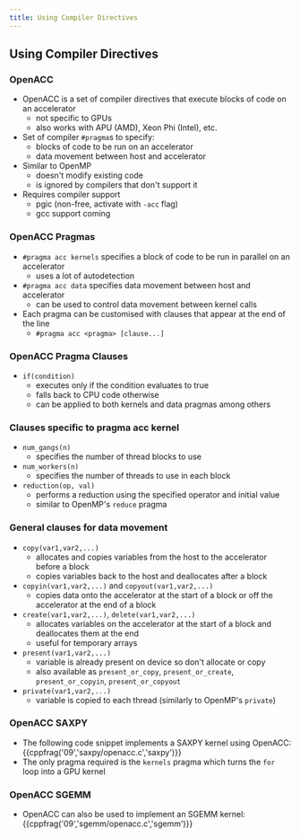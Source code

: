 ```yaml
---
title: Using Compiler Directives
---
```


## Using Compiler Directives

### OpenACC

* OpenACC is a set of compiler directives that execute blocks of code on an accelerator
    - not specific to GPUs
    - also works with APU (AMD), Xeon Phi (Intel), etc.
* Set of compiler ```#pragma```s to specify:
    - blocks of code to be run on an accelerator
    - data movement between host and accelerator
* Similar to OpenMP
    - doesn't modify existing code
    - is ignored by compilers that don't support it
* Requires compiler support
    - pgic (non-free, activate with ```-acc``` flag)
    - gcc support coming

### OpenACC Pragmas

* ```#pragma acc kernels``` specifies a block of code to be run in parallel on an accelerator
    - uses a lot of autodetection
* ```#pragma acc data``` specifies data movement between host and accelerator
    - can be used to control data movement between kernel calls
* Each pragma can be customised with clauses that appear at the end of the line
    - ```#pragma acc <pragma> [clause...]```

### OpenACC Pragma Clauses

* ```if(condition)```
    - executes only if the condition evaluates to true
    - falls back to CPU code otherwise
    - can be applied to both kernels and data pragmas among others

### Clauses specific to pragma acc kernel

* ```num_gangs(n)```
    - specifies the number of thread blocks to use
* ```num_workers(n)```
    - specifies the number of threads to use in each block
* ```reduction(op, val)```
    - performs a reduction using the specified operator and initial value
    - similar to OpenMP's ```reduce``` pragma

### General clauses for data movement

* ```copy(var1,var2,...)```
    - allocates and copies variables from the host to the accelerator before a block
    - copies variables back to the host and deallocates after a block
* ```copyin(var1,var2,...)``` and ```copyout(var1,var2,...)```
    - copies data onto the accelerator at the start of a block or off the accelerator at the end of a block
* ```create(var1,var2,...)```, ```delete(var1,var2,...)```
    - allocates variables on the accelerator at the start of a block and deallocates them at the end
    - useful for temporary arrays
* ```present(var1,var2,...)```
    - variable is already present on device so don't allocate or copy
    - also available as ```present_or_copy```, ```present_or_create```, ```present_or_copyin```, ```present_or_copyout```
* ```private(var1,var2,...)```
    - variable is copied to each thread (similarly to OpenMP's ```private```)

### OpenACC SAXPY

* The following code snippet implements a SAXPY kernel using OpenACC:
{{cppfrag('09','saxpy/openacc.c','saxpy')}}
* The only pragma required is the ```kernels``` pragma which turns the ```for``` loop into a GPU kernel

### OpenACC SGEMM

* OpenACC can also be used to implement an SGEMM kernel:
{{cppfrag('09','sgemm/openacc.c','sgemm')}}
